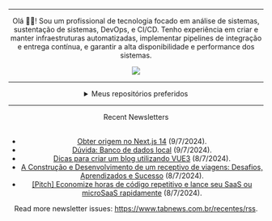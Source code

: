 <div align="center">
<hr>
<p>Olá 👋🏾! Sou um profissional de tecnologia focado em análise de sistemas, sustentação de sistemas, DevOps, e CI/CD. Tenho experiência em criar e manter infraestruturas automatizadas, implementar pipelines de integração e entrega contínua, e garantir a alta disponibilidade e performance dos sistemas.</p>
  <img src="https://media.giphy.com/media/yAGIvCiwPJn5C/giphy.gif">
<hr>
  <details>
  <summary>Meus repositórios preferidos</summary>
  <br />
  Alguns dos meus melhores repositórios:
  <br />
<br />
  <ul><li><a href=https://github.com/KubeNerd/aluratube target="_blank" rel="noopener noreferrer">KubeNerd/aluratube</a> (<b>0</b> ✨ and <b>0</b> 🍴): Aluratube - Desenvolvido durante a imersão React da Alura no final de 2022</li><li><a href=https://github.com/KubeNerd/nlw-ia target="_blank" rel="noopener noreferrer">KubeNerd/nlw-ia</a> (<b>0</b> ✨ and <b>0</b> 🍴): Projeto desenvolvido durante a NLW IA - Usando a API da OPENAI</li>
<li>More coming soon :).</li>
</ul>
  </details>
  <hr/>
    <summary>Recent Newsletters</summary>
  <br />
  <ul>
    <li><a href=https://www.tabnews.com.br/Jevilson/obter-origem-no-next-js-14 target="_blank" rel="noopener noreferrer">Obter origem no Next.js 14</a> (9/7/2024).</li><li><a href=https://www.tabnews.com.br/patrickgomes/duvida-banco-de-dados-local target="_blank" rel="noopener noreferrer">Dúvida: Banco de dados local</a> (9/7/2024).</li><li><a href=https://www.tabnews.com.br/VictorSouz4/dicas-para-criar-um-blog-utilizando-vue3 target="_blank" rel="noopener noreferrer">Dicas para criar um blog utilizando VUE3</a> (8/7/2024).</li><li><a href=https://www.tabnews.com.br/vitorpereirasaas/a-construcao-e-desenvolvimento-de-um-receptivo-de-viagens-desafios-aprendizados-e-sucesso target="_blank" rel="noopener noreferrer">A Construção e Desenvolvimento de um receptivo de viagens: Desafios, Aprendizados e Sucesso</a> (8/7/2024).</li><li><a href=https://www.tabnews.com.br/buildmicrosaas/pitch-economize-horas-de-codigo-repetitivo-e-lance-seu-saas-ou-microsaas-rapidamente target="_blank" rel="noopener noreferrer">[Pitch] Economize horas de código repetitivo e lance seu SaaS ou microSaaS rapidamente</a> (8/7/2024).</li>
  </ul>
<p>Read more newsletter issues: <a href="https://www.tabnews.com.br/recentes/rss">https://www.tabnews.com.br/recentes/rss</a>.</p>
  </details>
